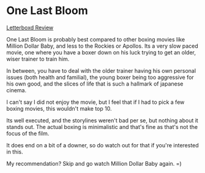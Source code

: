 # One Last Bloom
[Letterboxd Review](https://letterboxd.com/usagichann1/film/one-last-bloom/)

One Last Bloom is probably best compared to other boxing movies like Million Dollar Baby, and less to the Rockies or Apollos.  Its a very slow paced movie, one where you have a boxer down on his luck trying to get an older, wiser trainer to train him.

In between, you have to deal with the older trainer having his own personal issues (both health and familial), the young boxer being too aggressive for his own good, and the slices of life that is such a hallmark of japanese cinema.

I can't say I did not enjoy the movie, but I feel that if I had to pick a few boxing movies, this wouldn't make top 10.

Its well executed, and the storylines weren't bad per se, but nothing about it stands out.  The actual boxing is minimalistic and that's fine as that's not the focus of the film.

It does end on a bit of a downer, so do watch out for that if you're interested in this.

My recommendation? Skip and go watch Million Dollar Baby again. =)